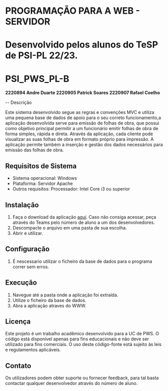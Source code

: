
# PROGRAMAÇÃO PARA A WEB - SERVIDOR

# Desenvolvido pelos alunos do TeSP de PSI-PL 22/23.
# PSI_PWS_PL-B

**2220894 Andre Duarte
2220905 Patrick Soares
2220907 Rafael Coelho**

-- Descrição

Este sistema desenvolvido segue as regras e convenções MVC e utiliza uma pequena base de dados de apoio para o seu correto funcionamento,a aplicação desenvolvida serve para emissão de folhas de obra, que possui como objetivo principal permitir  a um funcionário emitir folhas de obra de forma simples, rápida e
direta. Através da aplicação, cada cliente pode visualizar as suas folhas de obra em formato
próprio para impressão.
A aplicação permite também a inserção e gestão dos dados necessários para emissão das
folhas de obra. 
 


## Requisitos de Sistema

- Sistema operacional: Windows
- Plataforma: Servidor Apache
- Outros requisitos: Processador: Intel Core i3 ou superior

## Instalação

1. Faça o download da aplicação [aqui](https://github.com/RafaelMCoelho92/PSI_PWS_PL-B). Caso não consiga acessar, peça através do Teams pelo número de aluno a um dos desenvolvedores.
2. Descompacte o arquivo em uma pasta de sua escolha.
3. Abrir e utilizar.

## Configuração

1. É nescessario utilizar o ficheiro da base de dados para o programa correr sem erros.


## Execução

1. Navegue até a pasta onde a aplicação foi extraída.
2. Utilize o ficheiro da base de dados.
3. Abra a aplicação atraves do WWW.

## Licença

Este projeto é um trabalho acadêmico desenvolvido para a UC de PWS.
O código está disponível apenas para fins educacionais e não deve ser utilizado para fins comerciais.
O uso deste código-fonte está sujeito às leis e regulamentos aplicáveis.

## Contato

Os utilizadores podem obter suporte ou fornecer feedback, para tal basta contactar qualquer desenvolvedor através do número de aluno.
